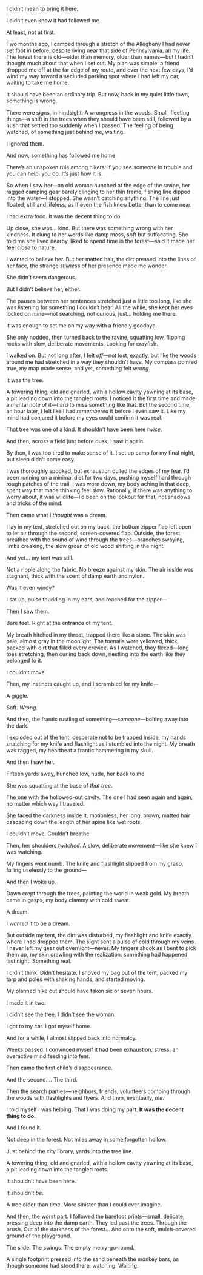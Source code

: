 I didn’t mean to bring it here.

I didn’t even know it had followed me.

At least, not at first.

Two months ago, I camped through a stretch of the Allegheny I had never set foot in before, despite living near that side of Pennsylvania, all my life. The forest there is old—older than memory, older than names—but I hadn’t thought much about that when I set out. My plan was simple: a friend dropped me off at the far edge of my route, and over the next few days, I’d wind my way toward a secluded parking spot where I had left my car, waiting to take me home.

It should have been an ordinary trip. But now, back in my quiet little town, something is wrong.

There were signs, in hindsight. A wrongness in the woods. Small, fleeting things—a shift in the trees when they should have been still, followed by a hush that settled too suddenly when I passed. The feeling of being watched, of something just behind me, waiting.

I ignored them.

And now, something has followed me home.

There’s an unspoken rule among hikers: if you see someone in trouble and you can help, you do. It’s just how it is.

So when I saw her—an old woman hunched at the edge of the ravine, her ragged camping gear barely clinging to her thin frame, fishing line dipped into the water—I stopped. She wasn’t catching anything. The line just floated, still and lifeless, as if even the fish knew better than to come near.

I had extra food. It was the decent thing to do.

Up close, she was… kind. But there was something wrong with her kindness. It clung to her words like damp moss, soft but suffocating. She told me she lived nearby, liked to spend time in the forest—said it made her feel *close* to nature.

I wanted to believe her. But her matted hair, the dirt pressed into the lines of her face, the strange *stillness* of her presence made me wonder.

She didn’t seem dangerous.

But I didn’t believe her, either. 

The pauses between her sentences stretched just a little too long, like she was listening for something I couldn’t hear. All the while, she kept her eyes locked on mine—not searching, not curious, just… holding me there.

It was enough to set me on my way with a friendly goodbye.

She only nodded, then turned back to the ravine, squatting low, flipping rocks with slow, deliberate movements. Looking for crayfish.

I walked on. But not long after, I felt *off*—not lost, exactly, but like the woods around me had stretched in a way they shouldn’t have. My compass pointed true, my map made sense, and yet, something felt *wrong*.

It was the tree.

A towering thing, old and gnarled, with a hollow cavity yawning at its base, a pit leading down into the tangled roots. I noticed it the first time and made a mental note of it—hard to miss something like that. But the second time, an hour later, I felt like I had *remembered* it before I even saw it. Like my mind had conjured it before my eyes could confirm it was real.

That tree was one of a kind. It shouldn’t have been here *twice*.

And then, across a field just before dusk, I saw it again.

By then, I was too tired to make sense of it. I set up camp for my final night, but sleep didn’t come easy.

I was thoroughly spooked, but exhaustion dulled the edges of my fear. I’d been running on a minimal diet for two days, pushing myself hard through rough patches of the trail. I was worn down, my body aching in that deep, spent way that made thinking feel slow. Rationally, if there was anything to worry about, it was wildlife—I’d been on the lookout for that, not shadows and tricks of the mind.

Then came what I *thought* was a dream.

I lay in my tent, stretched out on my back, the bottom zipper flap left open to let air through the second, screen-covered flap. Outside, the forest breathed with the sound of wind through the trees—branches swaying, limbs creaking, the slow groan of old wood shifting in the night.

And yet… my tent was still.

Not a ripple along the fabric. No breeze against my skin. The air inside was stagnant, thick with the scent of damp earth and nylon.

Was it even windy?

I sat up, pulse thudding in my ears, and reached for the zipper—

Then I saw them.

Bare feet. Right at the entrance of my tent.

My breath hitched in my throat, trapped there like a stone. The skin was pale, almost gray in the moonlight. The toenails were yellowed, thick, packed with dirt that filled every crevice. As I watched, they flexed—long toes stretching, then curling back down, nestling into the earth like they belonged to it.

I couldn’t move.

Then, my instincts caught up, and I scrambled for my knife—

A giggle.

Soft. *Wrong.*

And then, the frantic rustling of something—*someone*—bolting away into the dark.

I exploded out of the tent, desperate not to be trapped inside, my hands snatching for my knife and flashlight as I stumbled into the night. My breath was ragged, my heartbeat a frantic hammering in my skull.

And then I saw her.

Fifteen yards away, hunched low, nude, her back to me.

She was squatting at the base of *that tree*.

The one with the hollowed-out cavity. The one I had seen again and again, no matter which way I traveled.

She faced the darkness inside it, motionless, her long, brown, matted hair cascading down the length of her spine like wet roots.

I couldn’t move. Couldn’t breathe.

Then, her shoulders *twitched*. A slow, deliberate movement—like she knew I was watching.

My fingers went numb. The knife and flashlight slipped from my grasp, falling uselessly to the ground—

And then I woke up.

Dawn crept through the trees, painting the world in weak gold. My breath came in gasps, my body clammy with cold sweat.

A dream.

I *wanted* it to be a dream.

But outside my tent, the dirt was disturbed, my flashlight and knife exactly where I had dropped them. The sight sent a pulse of cold through my veins. I never left my gear out overnight—never. My fingers shook as I bent to pick them up, my skin crawling with the realization: something had happened last night. Something real.

I didn’t think. Didn’t hesitate. I shoved my bag out of the tent, packed my tarp and poles with shaking hands, and started moving.

My planned hike out should have taken six or seven hours.

I made it in two.

I didn’t see the tree. I didn’t see the woman.

I got to my car. I got myself home.

And for a while, I almost slipped back into normalcy.

Weeks passed. I convinced myself it had been exhaustion, stress, an overactive mind feeding into fear.

Then came the first child’s disappearance.

And the second…. The third.

Then the search parties—neighbors, friends, volunteers combing through the woods with flashlights and flyers. And then, eventually, *me*.

I told myself I was helping. That I was doing my part. **It was the decent thing to do.**

And I found it.

Not deep in the forest. Not miles away in some forgotten hollow.

Just behind the city library, yards into the tree line.

A towering thing, old and gnarled, with a hollow cavity yawning at its base, a pit leading down into the tangled roots.

It shouldn’t have been here.

It shouldn’t *be*.

A tree older than time. More sinister than I could ever imagine.

And then, the worst part. I followed the barefoot prints—small, delicate, pressing deep into the damp earth. They led past the trees. Through the brush. Out of the darkness of the forest… And onto the soft, mulch-covered ground of the playground.

The slide. The swings. The empty merry-go-round.

A single footprint pressed into the sand beneath the monkey bars, as though someone had stood there, watching. Waiting.

